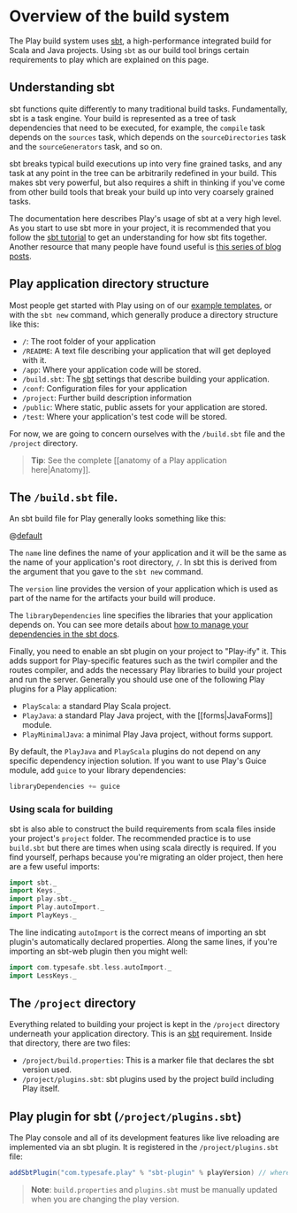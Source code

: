 <!--- Copyright (C) Lightbend Inc. <https://www.lightbend.com> -->
# Overview of the build system

The Play build system uses [sbt](https://www.scala-sbt.org/), a high-performance integrated build for Scala and Java projects.  Using `sbt` as our build tool brings certain requirements to play which are explained on this page.

## Understanding sbt

sbt functions quite differently to many traditional build tasks.  Fundamentally, sbt is a task engine.  Your build is represented as a tree of task dependencies that need to be executed, for example, the `compile` task depends on the `sources` task, which depends on the `sourceDirectories` task and the `sourceGenerators` task, and so on.

sbt breaks typical build executions up into very fine grained tasks, and any task at any point in the tree can be arbitrarily redefined in your build.  This makes sbt very powerful, but also requires a shift in thinking if you've come from other build tools that break your build up into very coarsely grained tasks.

The documentation here describes Play's usage of sbt at a very high level.  As you start to use sbt more in your project, it is recommended that you follow the [sbt tutorial](https://www.scala-sbt.org/1.x/docs/Getting-Started.html) to get an understanding for how sbt fits together.  Another resource that many people have found useful is [this series of blog posts](https://jazzy.id.au/2015/03/03/sbt-task-engine.html).

## Play application directory structure

Most people get started with Play using on of our [example templates](https://playframework.com/download#examples), or with the `sbt new` command, which generally produce a directory structure like this:

- `/`: The root folder of your application
- `/README`: A text file describing your application that will get deployed with it.
- `/app`: Where your application code will be stored.
- `/build.sbt`: The [sbt](https://www.scala-sbt.org/) settings that describe building your application.
- `/conf`: Configuration files for your application
- `/project`: Further build description information
- `/public`: Where static, public assets for your application are stored.
- `/test`: Where your application's test code will be stored.

For now, we are going to concern ourselves with the `/build.sbt` file and the `/project` directory.

> **Tip**: See the complete [[anatomy of a Play application here|Anatomy]].

## The `/build.sbt` file.

An sbt build file for Play generally looks something like this:

@[default](code/build.sbt)

The `name` line defines the name of your application and it will be the same as the name of your application's root directory, `/`. In sbt this is derived from the argument that you gave to the `sbt new` command.

The `version` line provides  the version of your application which is used as part of the name for the artifacts your build will produce.

The `libraryDependencies` line specifies the libraries that your application depends on. You can see more details about [how to manage your dependencies in the sbt docs](https://www.scala-sbt.org/1.x/docs/Library-Management.html).

Finally, you need to enable an sbt plugin on your project to "Play-ify" it. This adds support for Play-specific features such as the twirl compiler and the routes compiler, and adds the necessary Play libraries to build your project and run the server. Generally you should use one of the following Play plugins for a Play application:
 - `PlayScala`: a standard Play Scala project.
 - `PlayJava`: a standard Play Java project, with the [[forms|JavaForms]] module.
 - `PlayMinimalJava`: a minimal Play Java project, without forms support.

By default, the `PlayJava` and `PlayScala` plugins do not depend on any specific dependency injection solution. If you want to use Play's Guice module, add `guice` to your library dependencies:	

```scala	
libraryDependencies += guice	
``` 

### Using scala for building

sbt is also able to construct the build requirements from scala files inside your project's `project` folder. The recommended practice is to use `build.sbt` but there are times when using scala directly is required. If you find yourself, perhaps because you're migrating an older project, then here are a few useful imports:

```scala
import sbt._
import Keys._
import play.sbt._
import Play.autoImport._
import PlayKeys._
```

The line indicating `autoImport` is the correct means of importing an sbt plugin's automatically declared properties. Along the same lines, if you're importing an sbt-web plugin then you might well:

```scala
import com.typesafe.sbt.less.autoImport._
import LessKeys._
```

## The `/project` directory

Everything related to building your project is kept in the `/project` directory underneath your application directory.  This is an [sbt](https://www.scala-sbt.org/) requirement. Inside that directory, there are two files:

- `/project/build.properties`: This is a marker file that declares the sbt version used.
- `/project/plugins.sbt`: sbt plugins used by the project build including Play itself.

## Play plugin for sbt (`/project/plugins.sbt`)

The Play console and all of its development features like live reloading are implemented via an sbt plugin.  It is registered in the `/project/plugins.sbt` file:

```scala
addSbtPlugin("com.typesafe.play" % "sbt-plugin" % playVersion) // where version is the current Play version, i.e. "%PLAY_VERSION%"
```
> **Note**: `build.properties` and `plugins.sbt` must be manually updated when you are changing the play version.
